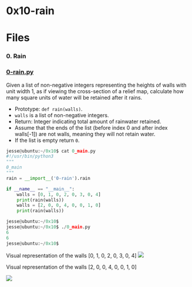 # 0x10-rain

# Files

### 0. Rain
### [0-rain.py](https://github.com/Ineffable22/holbertonschool-interview/blob/main/0x10-rain/0-rain.py)
Given a list of non-negative integers representing the heights of walls with unit width 1, as if viewing the cross-section of a relief map, calculate how many square units of water will be retained after it rains.
- Prototype: `def rain(walls)`.
- `walls` is a list of non-negative integers.
- Return: Integer indicating total amount of rainwater retained.
- Assume that the ends of the list (before index 0 and after index walls[-1]) are not walls, meaning they will not retain water.
- If the list is empty return `0`.
```Python
jesse@ubuntu:~/0x10$ cat 0_main.py
#!/usr/bin/python3
"""
0_main
"""
rain = __import__('0-rain').rain

if __name__ == "__main__":
    walls = [0, 1, 0, 2, 0, 3, 0, 4]
    print(rain(walls))
    walls = [2, 0, 0, 4, 0, 0, 1, 0]
    print(rain(walls))

jesse@ubuntu:~/0x10$ 
jesse@ubuntu:~/0x10$ ./0_main.py
6
6
jesse@ubuntu:~/0x10$ 

```

Visual representation of the walls [0, 1, 0, 2, 0, 3, 0, 4]
<img src="https://holbertonintranet.s3.amazonaws.com/uploads/medias/2021/4/85ef782020ac6efdc7004b62ea86724a552285b4.png?X-Amz-Algorithm=AWS4-HMAC-SHA256&X-Amz-Credential=AKIARDDGGGOU5BHMTQX4%2F20221128%2Fus-east-1%2Fs3%2Faws4_request&X-Amz-Date=20221128T222901Z&X-Amz-Expires=86400&X-Amz-SignedHeaders=host&X-Amz-Signature=ca3e9e1a193da06ddaa3587719e8be4201acaf1cfe12ac2bff01512fb4685db4">

Visual representation of the walls [2, 0, 0, 4, 0, 0, 1, 0]

<img src="https://holbertonintranet.s3.amazonaws.com/uploads/medias/2021/4/9a27c3e4e214e55b3c0b8b1439fdc99b4a184ff5.png?X-Amz-Algorithm=AWS4-HMAC-SHA256&X-Amz-Credential=AKIARDDGGGOU5BHMTQX4%2F20221128%2Fus-east-1%2Fs3%2Faws4_request&X-Amz-Date=20221128T222901Z&X-Amz-Expires=86400&X-Amz-SignedHeaders=host&X-Amz-Signature=bf43cf44cd4488fc5a17233ab9545a17b1fc20c671c04c21e151984ea539785f">